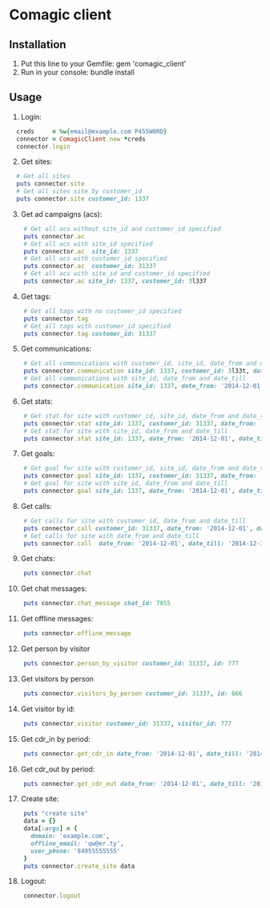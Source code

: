 # Comagic client

## Installation
1. Put this line to your Gemfile:
          gem 'comagic_client'
2. Run in your console:
          bundle install
## Usage

1. Login:
```ruby
  creds     = %w{email@example.com P455W0RD}
  connector = ComagicClient.new *creds
  connector.login
```
2. Get sites:
```ruby
  # Get all sites
  puts connector.site
  # Get all sites site by customer_id
  puts connector.site customer_id: 1337
```
3. Get ad campaigns (acs):
```ruby
    # Get all acs without site_id and customer_id specified
    puts connector.ac
    # Get all acs with site_id specified
    puts connector.ac  site_id: 1337
    # Get all acs with customer_id specified
    puts connector.ac  customer_id: 31337
    # Get all acs with site_id and customer_id specified
    puts connector.ac site_id: 1337, customer_id: 3l337
```
4. Get tags:
```ruby
    # Get all tags with no customer_id specified
    puts connector.tag
    # Get all tags with customer_id specified
    puts connector.tag customer_id: 31337
```
5. Get communications:
```ruby
    # Get all communications with customer_id, site_id, date_from and date_till
    puts connector.communication site_id: 1337, customer_id: 3l33t, date_from: '2014-12-01', date_till: '2014-12-31'
    # Get all communications with site_id, date_from and date_till
    puts connector.communication site_id: 1337, date_from: '2014-12-01', date_till: '2014-12-31'
```
6. Get stats:
```ruby
    # Get stat for site with customer_id, site_id, date_from and date_till
    puts connector.stat site_id: 1337, customer_id: 31337, date_from: '2014-12-01', date_till: '2014-12-31'
    # Get stat for site with site_id, date_from and date_till
    puts connector.stat site_id: 1337, date_from: '2014-12-01', date_till: '2014-12-31'
```
7. Get goals:
```ruby
    # Get goal for site with customer_id, site_id, date_from and date_till
    puts connector.goal site_id: 1337, customer_id: 31337, date_from: '2014-12-01', date_till: '2014-12-31'
    # Get goal for site with site_id, date_from and date_till
    puts connector.goal site_id: 1337, date_from: '2014-12-01', date_till: '2014-12-31'
```
8. Get calls:
```ruby
    # Get calls for site with customer_id, date_from and date_till
    puts connector.call customer_id: 31337, date_from: '2014-12-01', date_till: '2014-12-31'
    # Get calls for site with date_from and date_till
    puts connector.call  date_from: '2014-12-01', date_till: '2014-12-31'
```
9. Get chats:
```ruby
    puts connector.chat
```
10. Get chat messages:
```ruby
    puts connector.chat_message chat_id: 7855
```
11. Get offline messages:
```ruby
    puts connector.offline_message
```
12. Get person by visitor
```ruby
    puts connector.person_by_visitor customer_id: 31337, id: 777
```
13. Get visitors by person
```ruby
    puts connector.visitors_by_person customer_id: 31337, id: 666
```
14. Get visitor by id:
```ruby
    puts connector.visitor customer_id: 31337, visitor_id: 777
```
15. Get cdr_in by period:
```ruby
    puts connector.get_cdr_in date_from: '2014-12-01', date_till: '2014-12-31'
```
16. Get cdr_out by period:
```ruby
    puts connector.get_cdr_out date_from: '2014-12-01', date_till: '2014-12-31'
```
17. Create site:
```ruby
    puts "create site"
    data = {}
    data[:args] = { 
      domain: 'example.com',
      offline_email: 'qw@er.ty', 
      user_phone: '84955555555'
    }
    puts connector.create_site data
```
18. Logout:
```ruby
    connector.logout
```
